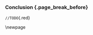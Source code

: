 ### Conclusion {.page_break_before}

`//TODO`{.red}

<!-- To identify the taste differences induced by vatting, a wine that has undergone post-fermentation maceration (PFM) is compared to the same wine without macera- tion. These wines are fractionated according to the same protocol. Different methods are used together, solid phase extraction (SPE) fractionation and liquid-liquid extrac- tion (ELL, and centrifugal partition chromatography (CPC). The taste comparison of the fractions from the both modalities made it possible to highlight several fractions where the sweetness was perceived more intense for the PFM modality. The use of molecular networks in conjunction with tasting notes helps to highlight sweet-tasting compounds.

These findings demonstrate the presence of sweet-tasting molecules released from grape seeds into wine, thereby confirming the empirical observations of the old winemaking manuals. An inductive approach guided by gustatometry was used to fractionate a grape-seed macerate. This protocol led to the isolation and identification of five sweet-tasting compounds. Indeed, their addition to a hydro-alcoholic solution and to a white or red wine clearly impacted the taste balance by increasing the sweetness. Fractionations of the other prepurified extracts (data not shown) did not demonstrate any other sweet-tasting molecules in seeds. Nevertheless, the presence of such molecules cannot be ruled out owing to perceptual interactions that could mask their sensory properties. -->

<!-- Among the isolated sweet-tasting molecules, two are described for the first time: H3MP-G and H4MP-G. Additionally, epi-DPA-G is reported for the first time in grapes and in wines, while AG-Glc has already been reported in white grapes but never in wine. The establishment of their detection threshold and quantification studies would allow their sensory impact on wine taste to be determined. Moreover, this research opens promising perspectives. A study of the levels of these new markers during ripening would throw light on the conditions modulating their accumulation in grapes. Furthermore, the evolution of their concentrations during winemaking and ageing would provide useful data about their extraction and stability. Beyond the gain in fundamental knowledge, such studies could have practical consequences and lead to recommendations for winemakers. -->

<!-- This study reports the first identification of astilbin stereoisomers in wine. Isoastilbin, neoastilbin and neoisoastilbin were synthesized to allow the study of their sensory properties in wine. Their addition to a wine modified the taste balance by increasing the perceived sweetness, whose intensity varied according to the stereochemistry. Neoastilbin and neoisoastilbin were the most active compounds.

Thanks to the development and validation of an LC-HRMS analytical method, astilbin stereoisomers were identified and quantified for the first time in 63 commercial wines from different regions and different vintages. Astilbin was the predominant isomer in all the wines with an average concentration of 9.10 mg/L, while the other isomers were quantified at concentrations of the order of mg/L. Analysis of a series of vintages from two wineries revealed higher levels of astilbin, and especially neoastilbin, in old wines than in young ones. On the contrary, astilbin was generally more abundant in young wines. These results suggest that the isomerization of astilbin occurs during bottle ageing and leads mainly to the formation of neoastilbin, which is a trans isomer and might be thermodynamically more stable than isoastilbin and neoisoastilbin. Interestingly, neoastilbin and neoisoastilbin are sweeter than astilbin, so the isomerization of astilbin might be related to the gain in sweetness often observed in old wines.

Beyond providing new knowledge on the molecular origin of the sweet taste of dry wine, this study offers promising perspectives. Further studies are required to determine the impact of grape variety and winemaking practices on the presence of astilbin and its isomers. The determination of the gustatory detection thresholds of all isomers will be an asset to evaluate the influence of astilbin isomerization during aging on the taste balance of old wines. -->

\newpage